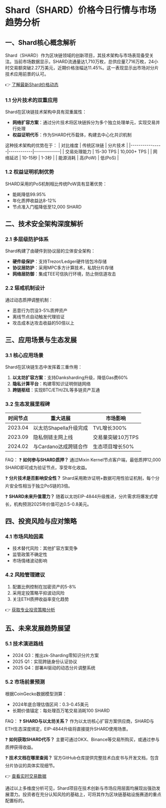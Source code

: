 # Shard（SHARD）价格今日行情与市场趋势分析

## 一、Shard核心概念解析

Shard（SHARD）作为区块链领域的创新项目，其技术架构与市场表现备受关注。当前市场数据显示，SHARD流通量达1,710万枚，总供应量7,716万枚，24小时交易额突破2.27万美元，近期价格涨幅达11.45%。这一表现显示出市场对分片技术应用前景的认可。

👉 [了解最新Shard价格动态](https://bit.ly/okx_welcome)

### 1.1 分片技术的双重应用

Shard在区块链技术架构中具有双重属性：
- **网络扩容方案**：通过分片技术将区块链拆分为多个独立处理单元，实现交易并行处理
- **权益证明代币**：作为SHARD代币载体，构建去中心化共识机制

这种技术架构的优势在于：
| 对比维度       | 传统区块链 | 分片技术    |
|----------------|------------|-------------|
| 交易处理能力   | 15-30 TPS  | 10,000+ TPS |
| 网络延迟       | 10-15秒    | 1-3秒       |
| 能源消耗       | 高(PoW)    | 低(PoS)     |

### 1.2 权益证明机制优势
SHARD采用的PoS机制相比传统PoW具有显著优势：
- 能耗降低99.95%
- 年化质押收益达8-12%
- 节点准入门槛降低至12,000 SHARD

## 二、技术安全架构深度解析

### 2.1 多层级防护体系
Shard构建了由硬件到协议层的立体安全架构：
- **硬件级保护**：支持Trezor/Ledger硬件钱包冷存储
- **协议层防护**：采用MPC多方计算技术，私钥分片存储
- **网络层防御**：集成TEE可信执行环境，防止侧信道攻击

### 2.2 惩戒机制设计
通过动态质押调整机制：
- 恶意行为罚没3-5%质押资产
- 离线节点自动触发代理验证
- 攻击成本达攻击收益的50倍以上

## 三、应用场景与生态发展

### 3.1 核心应用场景
Shard在区块链生态中发挥着三重作用：
1. **以太坊扩容方案**：支持Danksharding升级，降低Gas费60%
2. **隐私计算平台**：构建零知识证明侧链网络
3. **跨链枢纽**：实现BTC/ETH/ZIL等多链资产互通

### 3.2 生态发展里程碑
| 时间节点   | 重大进展                  | 市场影响          |
|------------|---------------------------|-------------------|
| 2023.04    | 以太坊Shapella升级完成    | TVL增长300%       |
| 2023.09    | 隐私侧链主网上线          | 交易量突破10万TPS |
| 2024.02    | 与Cardano达成跨链合作     | 生态项目增长50%   |

FAQ：
❓ **如何参与SHARD质押？**
通过Mixin Kernel节点客户端，最低质押12,000 SHARD即可成为验证节点，享受年化收益。

❓ **分片技术是否影响安全性？**
Shard采用欺诈证明+数据可用性验证机制，每个分片安全性相当于独立PoS链的3倍。

❓ **SHARD未来升值潜力？**
随着以太坊EIP-4844升级推进，分片需求将爆发式增长，机构预测2025年价值可达0.5-0.8美元。

## 四、投资风险与应对策略

### 4.1 市场风险因素
- 技术替代风险：其他扩容方案竞争
- 监管政策不确定性
- 市场情绪波动影响

### 4.2 风险管理建议
1. 配置比例控制在加密资产的5-8%
2. 采用定投策略平抑波动风险
3. 关注ETH质押收益率变化趋势

👉 [获取专业投资策略分析](https://bit.ly/okx_welcome)

## 五、未来发展趋势展望

### 5.1 技术演进路线
- 2024 Q3：推出zk-Sharding零知识分片方案
- 2025 Q1：实现跨链身份认证协议
- 2025 Q4：部署AI驱动的动态分片调整系统

### 5.2 市场前景预测
根据CoinGecko数据模型测算：
- 2024年底合理估值区间：0.3-0.45美元
- 长期价值锚定：每处理百万笔交易消耗100 SHARD

FAQ：
❓ **SHARD与以太坊关系？**
作为以太坊核心扩容方案供应商，SHARD与ETH生态深度绑定，EIP-4844升级将直接提升SHARD使用场景。

❓ **如何获取SHARD代币？**
主要可通过OKX、Binance等交易所购买，或通过参与质押获得收益。

❓ **技术文档在哪里查阅？**
官方GitHub仓库提供完整技术白皮书与开发文档，包含分片协议的具体实现细节。

👉 [查看实时交易数据](https://bit.ly/okx_welcome)

通过以上多维度分析可见，Shard项目在技术创新与市场应用层面均展现出强劲发展潜力。投资者在充分认知风险的基础上，可将其作为区块链基础设施赛道的重点配置标的。